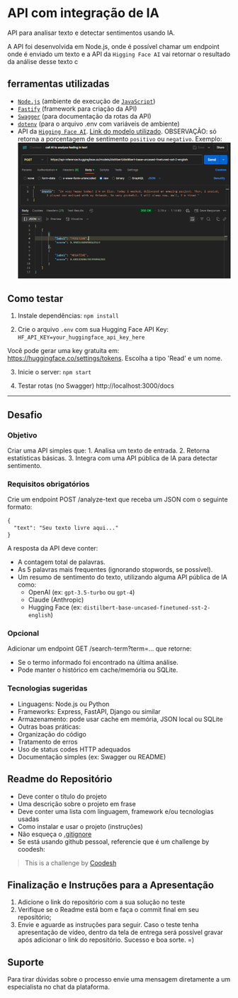 # API com integração de IA
API para analisar texto e detectar sentimentos usando IA.

A API foi desenvolvida em Node.js, onde é possível chamar um endpoint onde é enviado um texto e a API da ``Higging Face AI`` vai retornar o resultado da análise desse texto c

## ferramentas utilizadas
- [``Node.js``](https://nodejs.org/) (ambiente de execução de [``JavaScript``](https://developer.mozilla.org/docs/Web/JavaScript))
- [``Fastify``](https://fastify.dev/) (framework para criação da API)
- [``Swagger``](https://swagger.io/) (para documentação da rotas da API)
- [``dotenv``](https://www.npmjs.com/package/dotenv) (para o arquivo .env com variáveis de ambiente)
- API da [``Higging Face AI``](https://huggingface.co). [Link do modelo utilizado](https://huggingface.co/distilbert/distilbert-base-uncased-finetuned-sst-2-english). 
OBSERVAÇÃO: só retorna a porcentagem de sentimento `positivo` ou `negativo`. Exemplo: ![alt text](/public/feeling-analysis-by-AI.png)

## Como testar

1. Instale dependências:
``npm install``

2. Crie o arquivo `.env` com sua Hugging Face API Key:
``HF_API_KEY=your_huggingface_api_key_here``

Você pode gerar uma key gratuita em: https://huggingface.co/settings/tokens. Escolha a tipo 'Read' e um nome.


3. Inicie o server: ``npm start``

4. Testar rotas (no Swagger)
http://localhost:3000/docs

----------------------------------------
## Desafio

### Objetivo
Criar uma API simples que:
	1.	Analisa um texto de entrada.
	2.	Retorna estatísticas básicas.
	3.	Integra com uma API pública de IA para detectar sentimento.

### Requisitos obrigatórios
Crie um endpoint POST /analyze-text que receba um JSON com o seguinte formato:
```
{
  "text": "Seu texto livre aqui..."
}
```
A resposta da API deve conter:
- A contagem total de palavras.
- As 5 palavras mais frequentes (ignorando stopwords, se possível).
- Um resumo de sentimento do texto, utilizando alguma API pública de IA como:
  - OpenAI (ex: `gpt-3.5-turbo` ou `gpt-4`)
  - Claude (Anthropic)
  - Hugging Face (ex: `distilbert-base-uncased-finetuned-sst-2-english`)

### Opcional
Adicionar um endpoint GET /search-term?term=... que retorne:
- Se o termo informado foi encontrado na última análise.
- Pode manter o histórico em cache/memória ou SQLite.

### Tecnologias sugeridas
- Linguagens: Node.js ou Python
- Frameworks: Express, FastAPI, Django ou similar
- Armazenamento: pode usar cache em memória, JSON local ou SQLite
- Outras boas práticas:
- Organização do código
- Tratamento de erros
- Uso de status codes HTTP adequados
- Documentação simples (ex: Swagger ou README)

## Readme do Repositório

- Deve conter o título do projeto
- Uma descrição sobre o projeto em frase
- Deve conter uma lista com linguagem, framework e/ou tecnologias usadas
- Como instalar e usar o projeto (instruções)
- Não esqueça o [.gitignore](https://www.toptal.com/developers/gitignore)
- Se está usando github pessoal, referencie que é um challenge by coodesh:  

>  This is a challenge by [Coodesh](https://coodesh.com/)

## Finalização e Instruções para a Apresentação

1. Adicione o link do repositório com a sua solução no teste
2. Verifique se o Readme está bom e faça o commit final em seu repositório;
3. Envie e aguarde as instruções para seguir. Caso o teste tenha apresentação de vídeo, dentro da tela de entrega será possível gravar após adicionar o link do repositório. Sucesso e boa sorte. =)


## Suporte

Para tirar dúvidas sobre o processo envie uma mensagem diretamente a um especialista no chat da plataforma. 
